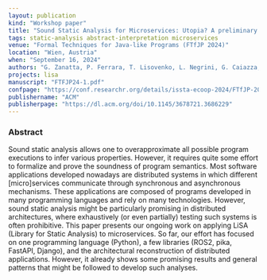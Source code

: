 ```yaml
---
layout: publication
kind: "Workshop paper"
title: "Sound Static Analysis for Microservices: Utopia? A preliminary experience with LiSA"
tags: static-analysis abstract-interpretation microservices
venue: "Formal Techniques for Java-like Programs (FTfJP 2024)"
location: "Wien, Austria"
when: "September 16, 2024"
authors: "G. Zanatta, P. Ferrara, T. Lisovenko, L. Negrini, G. Caiazza, R. White"
projects: lisa
manuscript: "FTFJP24-1.pdf"
confpage: "https://conf.researchr.org/details/issta-ecoop-2024/FTfJP-2024-papers/7/Sound-Static-Analysis-for-Microservices-Utopia-A-preliminary-experience-with-LiSA"
publishername: "ACM"
publisherpage: "https://dl.acm.org/doi/10.1145/3678721.3686229"
---
```


### Abstract

Sound static analysis allows one to overapproximate all possible program executions to infer various properties. However, it requires quite some effort to formalize and prove the soundness of program semantics. Most software applications developed nowadays are distributed systems in which different \[micro\]services communicate through synchronous and asynchronous mechanisms. These applications are composed of programs developed in many programming languages and rely on many technologies. However, sound static analysis might be particularly promising in distributed architectures, where exhaustively (or even partially) testing such systems is often prohibitive. This paper presents our ongoing work on applying LiSA (Library for Static Analysis) to microservices. So far, our effort has focused on one programming language (Python), a few libraries (ROS2, pika, FastAPI, Django), and the architectural reconstruction of distributed applications. However, it already shows some promising results and general patterns that might be followed to develop such analyses.
